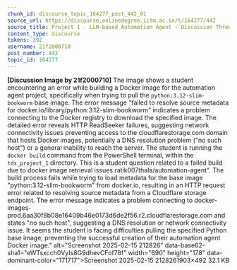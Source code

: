 ```yaml
---
chunk_id: discourse_topic_164277_post_442_01
source_url: https://discourse.onlinedegree.iitm.ac.in/t/164277/442
source_title: Project 1 - LLM-based Automation Agent - Discussion Thread [TDS Jan 2025]
content_type: discourse
tokens: 392
username: 21f2000710
post_number: 442
topic_id: 164277
---
```


**[Discussion Image by 21f2000710]** The image shows a student encountering an error while building a Docker image for the automation agent project, specifically when trying to pull the `python:3.12-slim-bookworm` base image. The error message "failed to resolve source metadata for docker.io/library/python:3.12-slim-bookworm" indicates a problem connecting to the Docker registry to download the specified image. The detailed error reveals HTTP ReadSeeker failures, suggesting network connectivity issues preventing access to the cloudflarestorage.com domain that hosts Docker images, potentially a DNS resolution problem ("no such host") or a general inability to reach the server. The student is running the `docker build` command from the PowerShell terminal, within the `tds_project_1` directory. This is a student question related to a failed build due to docker image retrieval issues.ratik007thala/automation-agent". The build process fails while trying to load metadata for the base image "python:3.12-slim-bookworm" from docker.io, resulting in an HTTP request error related to resolving source metadata from a Cloudflare storage endpoint. The error message indicates a problem connecting to docker-images-prod.6aa30f8b08e16409b46e0173d6de2f56.r2.cloudflarestorage.com and states "no such host", suggesting a DNS resolution or network connectivity issue. It seems the student is facing difficulties pulling the specified Python base image, preventing the successful creation of their automation agent Docker image." alt="Screenshot 2025-02-15 212826" data-base62-sha1="eWTsxcch0VyIs8G9dhevCFof78f" width="690" height="178" data-dominant-color="171717">Screenshot 2025-02-15 2128261903×492 32.1 KB
